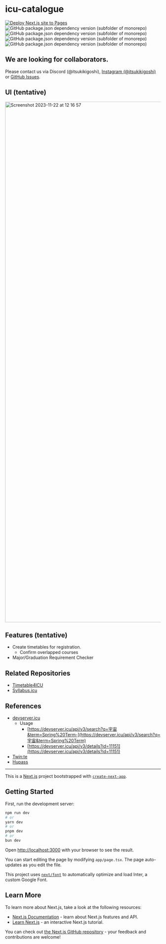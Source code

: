 # icu-catalogue
[![Deploy Next.js site to Pages](https://github.com/ItsukiKigoshi/icu-catalogue/actions/workflows/nextjs.yml/badge.svg)](https://github.com/ItsukiKigoshi/icu-catalogue/actions/workflows/nextjs.yml)
![GitHub package.json dependency version (subfolder of monorepo)](https://img.shields.io/github/package-json/dependency-version/itsukikigoshi/icu-catalogue/axios)
![GitHub package.json dependency version (subfolder of monorepo)](https://img.shields.io/github/package-json/dependency-version/itsukikigoshi/icu-catalogue/react)
![GitHub package.json dependency version (subfolder of monorepo)](https://img.shields.io/github/package-json/dependency-version/itsukikigoshi/icu-catalogue/next)
![GitHub package.json dependency version (subfolder of monorepo)](https://img.shields.io/github/package-json/dependency-version/itsukikigoshi/icu-catalogue/%40mantine%2Fcore)

## We are looking for collaborators. 
Please contact us via Discord (@itsukikigoshi), [Instagram (@itsukikigoshi)](http://instagram.com/itsukikigoshi) or [GitHub Issues](https://github.com/ItsukiKigoshi/icu-catalogue/issues).

## UI (tentative)
[<img width="1680" alt="Screenshot 2023-11-22 at 12 16 57" src="https://github.com/ItsukiKigoshi/icu-catalogue/assets/67095865/5486626f-b0c4-43e2-9f6a-5d6d0affd53b">](https://itsukikigoshi.github.io/icu-catalogue/)

## Features (tentative)

- Create timetables for registration.
  - Confirm overlapped courses
- Major/Graduation Requirement Checker

## Related Repositories

- [Timetable4ICU](https://github.com/kohshi54/Timetable4ICU)
- [Syllabus.icu](https://github.com/pentaCoxian/nuxt3-syllabus)

## References

- [devserver.icu](https://devserver.icu/api/v3/)
  - Usage
    - [https://devserver.icu/api/v3/search?q=宇宙&term=Spring%20Term-](https://devserver.icu/api/v3/search?q=宇宙&term=Spring%20Term)
    - [https://devserver.icu/api/v3/details?id=11151](https://devserver.icu/api/v3/details?id=11151)
- [Twin:te](http://twinte.net)
- [Hupass](https://devserver.icu/api/v3/search?q=宇宙&term=Spring%20Term)

---

This is a [Next.js](https://nextjs.org/) project bootstrapped with [`create-next-app`](https://github.com/vercel/next.js/tree/canary/packages/create-next-app).

## Getting Started

First, run the development server:

```bash
npm run dev
# or
yarn dev
# or
pnpm dev
# or
bun dev
```

Open [http://localhost:3000](http://localhost:3000) with your browser to see the result.

You can start editing the page by modifying `app/page.tsx`. The page auto-updates as you edit the file.

This project uses [`next/font`](https://nextjs.org/docs/basic-features/font-optimization) to automatically optimize and load Inter, a custom Google Font.

## Learn More

To learn more about Next.js, take a look at the following resources:

- [Next.js Documentation](https://nextjs.org/docs) - learn about Next.js features and API.
- [Learn Next.js](https://nextjs.org/learn) - an interactive Next.js tutorial.

You can check out [the Next.js GitHub repository](https://github.com/vercel/next.js/) - your feedback and contributions are welcome!
